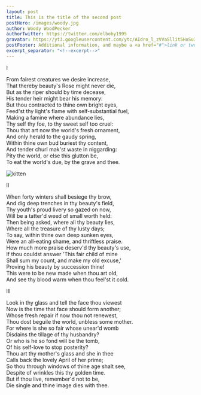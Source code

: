 ```yaml
---
layout: post
title: This is the title of the second post
postHero: /images/woody.jpg
author: Woody WoodPecker
authorTwitter: https://twitter.com/elboby1995
gravatar: https://yt3.googleusercontent.com/ytc/AIdro_l_zVVaSllit5HoSu3J1ZpRRc1wB1oZigcgi526=s900-c-k-c0x00ffffff-no-rj
postFooter: Additional information, and maybe a <a href="#">link or two</a>
excerpt_separator: "<!--excerpt-->"
---
```


I

From fairest creatures we desire increase, <br>
That thereby beauty's Rose might never die, <br>
But as the riper should by time decease, <br>
His tender heir might bear his memory: <br>
But thou contracted to thine own bright eyes, <br>
Feed'st thy light's flame with self-substantial fuel, <br>
Making a famine where abundance lies,  <br>
Thy self thy foe, to thy sweet self too cruel: <br>
Thou that art now the world's fresh ornament, <br>
And only herald to the gaudy spring, <br>
Within thine own bud buriest thy content, <br>
And tender churl mak'st waste in niggarding: <br>
  Pity the world, or else this glutton be, <br>
  To eat the world's due, by the grave and thee. <!--excerpt-->

<img class="pull-left" src="https://i.pinimg.com/564x/0b/f9/5a/0bf95a4987bd182d67da052c912eddc0.jpg"
     alt="kitten">

II

When forty winters shall besiege thy brow,<br>
And dig deep trenches in thy beauty's field,<br>
Thy youth's proud livery so gazed on now,<br>
Will be a tatter'd weed of small worth held:<br>
Then being asked, where all thy beauty lies,<br>
Where all the treasure of thy lusty days;<br>
To say, within thine own deep sunken eyes,<br>
Were an all-eating shame, and thriftless praise.<br>
How much more praise deserv'd thy beauty's use,<br>
If thou couldst answer 'This fair child of mine<br>
Shall sum my count, and make my old excuse,'<br>
Proving his beauty by succession thine!<br>
  This were to be new made when thou art old,<br>
  And see thy blood warm when thou feel'st it cold.

III

Look in thy glass and tell the face thou viewest<br>
Now is the time that face should form another;<br>
Whose fresh repair if now thou not renewest,<br>
Thou dost beguile the world, unbless some mother.<br>
For where is she so fair whose unear'd womb<br>
Disdains the tillage of thy husbandry?<br>
Or who is he so fond will be the tomb,<br>
Of his self-love to stop posterity?<br>
Thou art thy mother's glass and she in thee<br>
Calls back the lovely April of her prime;<br>
So thou through windows of thine age shalt see,<br>
Despite of wrinkles this thy golden time.<br>
  But if thou live, remember'd not to be,<br>
  Die single and thine image dies with thee.